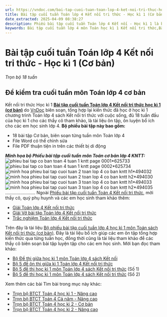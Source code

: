 ```yaml
---
url: https://vndoc.com/bai-tap-cuoi-tuan-toan-lop-4-ket-noi-tri-thuc-hoc-ki-1-co-ban-304521
title: Bài tập cuối tuần Toán lớp 4 Kết nối tri thức - Học kì 1 (Cơ bản) - Trọn bộ 18 tuần - VnDoc.com
date_extracted: 2025-04-09 08:38:27
description: Phiếu bài tập cuối tuần Toán lớp 4 Kết nối - Học kì 1 là bộ tài liệu giúp các thầy cô có thể phụ đạo ôn tập cuối tuần cho các em học sinh ôn tập và rèn luyện.
keywords: Bài tập cuối tuần lớp 4 môn Toán học kì 1 Kết nối tri thức,Bài tập cuối tuần lớp 4 môn Toán Kết nối tri thức cả năm,giải Toán lớp 4,giải bài tập toán 4,bài tập toán cuối tuần lớp 4 kết nối,Bài tập cuối tuần lớp 4 cả năm,Phiếu bài tập cuối tuần Toán lớp 4,Phiếu bài tập cuối tuần môn toán lớp 4 ctst
---
```


# Bài tập cuối tuần Toán lớp 4 Kết nối tri thức - Học kì 1 \(Cơ bản\)
_Trọn bộ 18 tuần_
## Đề kiểm tra cuối tuần môn Toán lớp 4 cơ bản   
Kết nối tri thức Học kì 1
[**Bài tập cuối tuần Toán lớp 4 Kết nối tri thức học kì 1 \(cơ bản\)**](<https://vndoc.com/bai-tap-cuoi-tuan-toan-lop-4-ket-noi-tri-thuc-hoc-ki-1-co-ban-304521>) do [VnDoc](<https://vndoc.com/>) biên soạn, tổng hợp lại kiến thức đã học ở học kì 1 chương trình Toán lớp 4 sách Kết nối tri thức với cuộc sống, đủ 18 tuần đầu của học kì 1 cho các thầy cô tham khảo, là tài liệu ôn tập, ôn luyện bổ ích cho các em học sinh lớp 4.
**Bộ phiếu bài tập này bao gồm:**
  * 18 bài tập Cơ bản, biên soạn từng tuần môn Toán lớp 4
  * File Word có thể chỉnh sửa
  * File PDF thuận tiện in trên các thiết bị di động

 _**Minh họa bộ Phiếu bài tập cuối tuần môn Toán cơ bản lớp 4 KNTT:**_
![phieu bai tap co ban toan 4 tuan 1 kntt page 0001*625733](https://i.vdoc.vn/data/image/2024/08/27/phieu-bai-tap-co-ban-toan-4-tuan-1-kntt-page-0001.jpg)![phieu bai tap co ban toan 4 tuan 1 kntt page 0002*625734](https://i.vdoc.vn/data/image/2024/08/27/phieu-bai-tap-co-ban-toan-4-tuan-1-kntt-page-0002.jpg)![minh hoa phieu bai tap cuoi tuan 2 toan lop 4 co ban kntt h1*494032](https://i.vdoc.vn/data/image/2023/09/09/minh-hoa-phieu-bai-tap-cuoi-tuan-2-toan-lop-4-co-ban-kntt-h1.png)![minh hoa phieu bai tap cuoi tuan 2 toan lop 4 co ban kntt h2*494030](https://i.vdoc.vn/data/image/2023/09/09/minh-hoa-phieu-bai-tap-cuoi-tuan-2-toan-lop-4-co-ban-kntt-h2.png)![minh hoa phieu bai tap cuoi tuan 3 toan lop 4 co ban kntt h1*494033](https://i.vdoc.vn/data/image/2023/09/09/minh-hoa-phieu-bai-tap-cuoi-tuan-3-toan-lop-4-co-ban-kntt-h1.png)![minh hoa phieu bai tap cuoi tuan 3 toan lop 4 co ban kntt h2*494035](https://i.vdoc.vn/data/image/2023/09/09/minh-hoa-phieu-bai-tap-cuoi-tuan-3-toan-lop-4-co-ban-kntt-h2.png)
........................
Ngoài [Phiếu bài tập cuối tuần Toán 4 Kết nối tri thức](<https://vndoc.com/bai-tap-cuoi-tuan-toan-lop-4-ket-noi>), mời thầy cô, quý phụ huynh và các em học sinh tham khảo thêm:
  * [Giải Toán lớp 4 Kết nối tri thức](<https://vndoc.com/vo-bai-tap-toan-lop-4-ket-noi-tri-thuc>)
  * [Giải Vở bài tập Toán lớp 4 Kết nối tri thức](<https://vndoc.com/vo-bai-tap-toan-lop-4-ket-noi-tri-thuc>)
  * [Trắc nghiệm Toán lớp 4 Kết nối tri thức](<https://vndoc.com/trac-nghiem-toan-lop-4-ket-noi>)

Trên đây là tài liệu [Bộ phiếu bài tập cuối tuần lớp 4 học kì 1 môn Toán sách Kết nối tri thức \(cơ bản\)](<https://vndoc.com/bai-tap-cuoi-tuan-toan-lop-4-ket-noi-tri-thuc-hoc-ki-1-co-ban-304521>). Đây là tài liệu bổ ích giúp các em ôn tập tổng hợp kiến thức qua từng tuần học, đồng thời cũng là tài liệu tham khảo để các thầy cô biên soạn bài tập luyện tập cho các em học sinh.
Mời bạn đọc tham khảo:
  * [Bộ Đề thi giữa học kì 1 môn Toán lớp 4 sách Kết nối](<https://vndoc.com/bo-de-thi-giua-hoc-ki-1-mon-toan-lop-4-sach-ket-noi-tri-thuc-306444>)
  * [Bộ 5 đề ôn thi giữa kì 1 Toán lớp 4 Kết nối tri thức](<https://vndoc.com/bo-de-on-thi-giua-ki-1-toan-lop-4-ket-noi-tri-thuc-308331>)
  * [Bộ 5 đề thi học kì 1 môn Toán lớp 4 sách Kết nối tri thức](<https://vndoc.com/bo-de-thi-hoc-ki-1-mon-toan-lop-4-sach-ket-noi-tri-thuc-311030>) \(Số 1\)
  * [Bộ 5 đề thi học kì 1 môn Toán lớp 4 sách Kết nối tri thức](<https://vndoc.com/bo-5-de-thi-hoc-ki-1-mon-toan-lop-4-sach-ket-noi-tri-thuc-so-2-311296>) \(Số 2\)

Xem thêm các bài Tìm bài trong mục này khác:
  * [Trọn bộ BTCT Toán 4 học kì 1 - Nâng cao](</bai-tap-cuoi-tuan-toan-lop-4-ket-noi-tri-thuc-hoc-ki-1-nang-cao-300442>)
  * [Trọn bộ BTCT Toán 4 Cả năm - Nâng cao](</phieu-bai-tap-cuoi-tuan-toan-lop-4-ket-noi-tri-thuc-nang-cao-ca-nam-335865>)
  * [Trọn bộ BTCT Toán 4 học kì 2 - Cơ bản](</bai-tap-cuoi-tuan-toan-lop-4-ket-noi-tri-thuc-hoc-ki-2-co-ban-326052>)
  * [Trọn bộ BTCT Toán 4 học kì 2 - Nâng cao](</bai-tap-cuoi-tuan-toan-lop-4-ket-noi-tri-thuc-hoc-ki-2-nang-cao-315527>)

